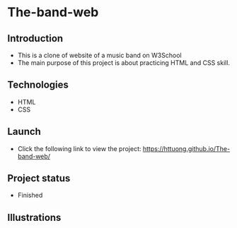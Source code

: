 # The-band-web

## Introduction 
- This is a clone of website of a music band on W3School
- The main purpose of this project is about practicing HTML and CSS skill.


## Technologies
- HTML
- CSS


## Launch
- Click the following link to view the project: https://httuong.github.io/The-band-web/


## Project status
- Finished



## Illustrations
